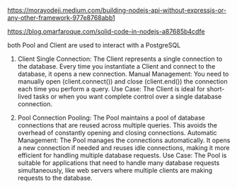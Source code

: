 https://morayodeji.medium.com/building-nodejs-api-without-expressjs-or-any-other-framework-977e8768abb1

https://blog.omarfaroque.com/solid-code-in-nodejs-a87685b4cdfe


 both Pool and Client are used to interact with a PostgreSQL
 1. Client
Single Connection: The Client represents a single connection to the database. Every time you instantiate a Client and connect to the database, it opens a new connection.
Manual Management: You need to manually open (client.connect()) and close (client.end()) the connection each time you perform a query.
Use Case: The Client is ideal for short-lived tasks or when you want complete control over a single database connection.

2. Pool
Connection Pooling: The Pool maintains a pool of database connections that are reused across multiple queries. This avoids the overhead of constantly opening and closing connections.
Automatic Management: The Pool manages the connections automatically. It opens a new connection if needed and reuses idle connections, making it more efficient for handling multiple database requests.
Use Case: The Pool is suitable for applications that need to handle many database requests simultaneously, like web servers where multiple clients are making requests to the database.